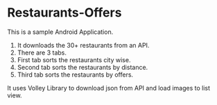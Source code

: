 # Restaurants-Offers
This is a sample Android Application. 

1.  It downloads the 30+ restaurants from an API.
2.  There are 3 tabs.
3.  First tab sorts the restaurants city wise.
4.  Second tab sorts the restaurants by distance.
5.  Third tab sorts the restaurants by offers.

It uses Volley Library to download json from API and load images to list view.

